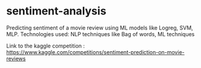 # sentiment-analysis
Predicting sentiment of a movie review using ML models like Logreg, SVM, MLP. Technologies used: NLP techniques like Bag of words, ML techniques

Link to the kaggle competition : https://www.kaggle.com/competitions/sentiment-prediction-on-movie-reviews
